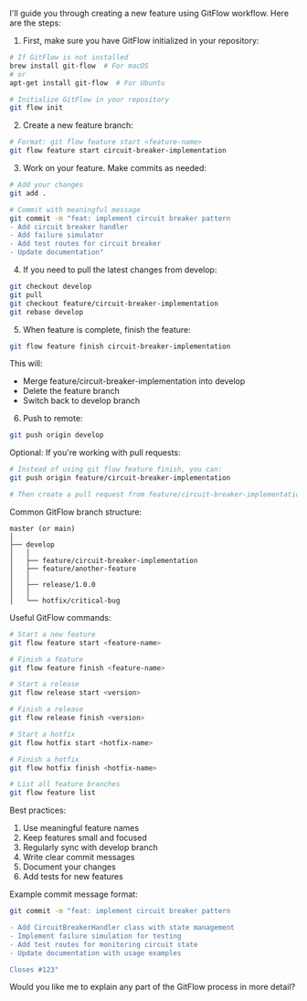 

I'll guide you through creating a new feature using GitFlow workflow. Here are the steps:

1. First, make sure you have GitFlow initialized in your repository:
```bash
# If GitFlow is not installed
brew install git-flow  # For macOS
# or
apt-get install git-flow  # For Ubuntu

# Initialize GitFlow in your repository
git flow init
```

2. Create a new feature branch:
```bash
# Format: git flow feature start <feature-name>
git flow feature start circuit-breaker-implementation
```

3. Work on your feature. Make commits as needed:
```bash
# Add your changes
git add .

# Commit with meaningful message
git commit -m "feat: implement circuit breaker pattern
- Add circuit breaker handler
- Add failure simulator
- Add test routes for circuit breaker
- Update documentation"
```

4. If you need to pull the latest changes from develop:
```bash
git checkout develop
git pull
git checkout feature/circuit-breaker-implementation
git rebase develop
```

5. When feature is complete, finish the feature:
```bash
git flow feature finish circuit-breaker-implementation
```

This will:
- Merge feature/circuit-breaker-implementation into develop
- Delete the feature branch
- Switch back to develop branch

6. Push to remote:
```bash
git push origin develop
```

Optional: If you're working with pull requests:
```bash
# Instead of using git flow feature finish, you can:
git push origin feature/circuit-breaker-implementation

# Then create a pull request from feature/circuit-breaker-implementation to develop
```

Common GitFlow branch structure:
```plaintext
master (or main)
│
├── develop
│   │
│   ├── feature/circuit-breaker-implementation
│   ├── feature/another-feature
│   │
│   ├── release/1.0.0
│   │
│   └── hotfix/critical-bug
```

Useful GitFlow commands:
```bash
# Start a new feature
git flow feature start <feature-name>

# Finish a feature
git flow feature finish <feature-name>

# Start a release
git flow release start <version>

# Finish a release
git flow release finish <version>

# Start a hotfix
git flow hotfix start <hotfix-name>

# Finish a hotfix
git flow hotfix finish <hotfix-name>

# List all feature branches
git flow feature list
```

Best practices:
1. Use meaningful feature names
2. Keep features small and focused
3. Regularly sync with develop branch
4. Write clear commit messages
5. Document your changes
6. Add tests for new features

Example commit message format:
```bash
git commit -m "feat: implement circuit breaker pattern

- Add CircuitBreakerHandler class with state management
- Implement failure simulation for testing
- Add test routes for monitoring circuit state
- Update documentation with usage examples

Closes #123"
```

Would you like me to explain any part of the GitFlow process in more detail?